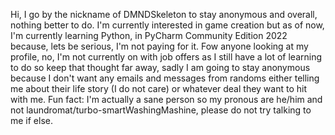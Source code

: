 Hi, I go by the nickname of DMNDSkeleton to stay anonymous and overall, nothing better to do. I'm currently interested in game creation but as of now, I'm currently learning Python, in PyCharm Community Edition 2022 because, lets be serious, I'm not paying for it. Fow anyone looking at my profile, no, I'm not currently on with job offers as I still have a lot of learning to do so keep that thought far away, sadly I am going to stay anonymous because I don't want any emails and messages from randoms either telling me about their life story (I do not care) or whatever deal they want to hit with me.
Fun fact: I'm actually a sane person so my pronous are he/him and not laundromat/turbo-smartWashingMashine, please do not try talking to me if else.
